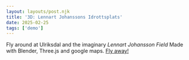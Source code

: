 ```yaml
---
layout: layouts/post.njk 
title: '3D: Lennart Johanssons Idrottsplats'
date: 2025-02-25
tags: ['demo']
---
```

<!-- Excerpt Start -->

Fly around at Ulriksdal and the imaginary <em>Lennart Johansson Field</em>
Made with Blender, Three.js and google maps.
<a href="/demos/lennart-johansson-ip/">Fly away!</a>
<!-- Excerpt End -->